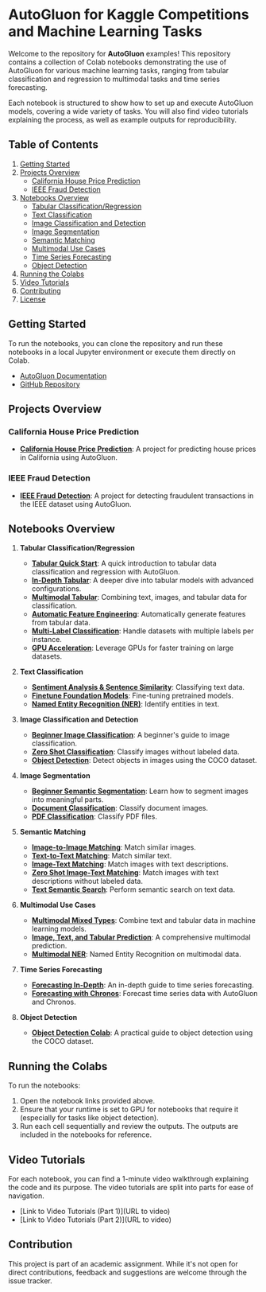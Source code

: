 # AutoGluon for Kaggle Competitions and Machine Learning Tasks

Welcome to the repository for **AutoGluon** examples! This repository contains a collection of Colab notebooks demonstrating the use of AutoGluon for various machine learning tasks, ranging from tabular classification and regression to multimodal tasks and time series forecasting.

Each notebook is structured to show how to set up and execute AutoGluon models, covering a wide variety of tasks. You will also find video tutorials explaining the process, as well as example outputs for reproducibility.

## Table of Contents
1. [Getting Started](#getting-started)
2. [Projects Overview](#projects-overview)
   - [California House Price Prediction](#california-house-price-prediction)
   - [IEEE Fraud Detection](#ieee-fraud-detection)
3. [Notebooks Overview](#notebooks-overview)
   - [Tabular Classification/Regression](#tabular-classificationregression)
   - [Text Classification](#text-classification)
   - [Image Classification and Detection](#image-classification-and-detection)
   - [Image Segmentation](#image-segmentation)
   - [Semantic Matching](#semantic-matching)
   - [Multimodal Use Cases](#multimodal-use-cases)
   - [Time Series Forecasting](#time-series-forecasting)
   - [Object Detection](#object-detection)
4. [Running the Colabs](#running-the-colabs)
5. [Video Tutorials](#video-tutorials)
6. [Contributing](#contributing)
7. [License](#license)

## Getting Started

To run the notebooks, you can clone the repository and run these notebooks in a local Jupyter environment or execute them directly on Colab.

- [AutoGluon Documentation](https://auto.gluon.ai/stable/index.html)
- [GitHub Repository](https://github.com/autogluon/autogluon)

## Projects Overview

### California House Price Prediction
- **[California House Price Prediction](./CaliforniaHousePred.ipynb)**: A project for predicting house prices in California using AutoGluon.

### IEEE Fraud Detection
- **[IEEE Fraud Detection](./IEEEFraud.ipynb)**: A project for detecting fraudulent transactions in the IEEE dataset using AutoGluon.

## Notebooks Overview

1. **Tabular Classification/Regression**
   - **[Tabular Quick Start](./a_2_AutoGluonTabular_QuickStart.ipynb)**: A quick introduction to tabular data classification and regression with AutoGluon.
   - **[In-Depth Tabular](./a_1_AutoGluonTabular_InDepth.ipynb)**: A deeper dive into tabular models with advanced configurations.
   - **[Multimodal Tabular](./a_3_AutoGluonTabular-Multimodal.ipynb)**: Combining text, images, and tabular data for classification.
   - **[Automatic Feature Engineering](./a_4_AutoGluonTabular-featureEngineering.ipynb)**: Automatically generate features from tabular data.
   - **[Multi-Label Classification](./a_5_AutoGluonTabular-Multilabel.ipynb)**: Handle datasets with multiple labels per instance.
   - **[GPU Acceleration](./a_6_AutoGluonTabular-GPU.ipynb)**: Leverage GPUs for faster training on large datasets.

2. **Text Classification**
   - **[Sentiment Analysis & Sentence Similarity](./b_1_Beginner-text.ipynb)**: Classifying text data.
   - **[Finetune Foundation Models](./b_2_Multilingual-text.ipynb)**: Fine-tuning pretrained models.
   - **[Named Entity Recognition (NER)](./b_3_NER.ipynb)**: Identify entities in text.

3. **Image Classification and Detection**
   - **[Beginner Image Classification](./d_1_BeginnerImage-cls.ipynb)**: A beginner's guide to image classification.
   - **[Zero Shot Classification](./d_2_Clip-zeroshot.ipynb)**: Classify images without labeled data.
   - **[Object Detection](./d_3_QuickStart_coco.ipynb)**: Detect objects in images using the COCO dataset.

4. **Image Segmentation**
   - **[Beginner Semantic Segmentation](./e_1_BeginnerSemantic_Seg.ipynb)**: Learn how to segment images into meaningful parts.
   - **[Document Classification](./e_2_DocumentClassification.ipynb)**: Classify document images.
   - **[PDF Classification](./e_3_PDFClassification.ipynb)**: Classify PDF files.

5. **Semantic Matching**
   - **[Image-to-Image Matching](./f_1_Image2Image-Matching.ipynb)**: Match similar images.
   - **[Text-to-Text Matching](./f_2_Text2Text-Matching.ipynb)**: Match similar text.
   - **[Image-Text Matching](./f_3_Image_Text-Matching.ipynb)**: Match images with text descriptions.
   - **[Zero Shot Image-Text Matching](./f_4_ZeroShot_Img_Text-Matching.ipynb)**: Match images with text descriptions without labeled data.
   - **[Text Semantic Search](./f_5_Text_Semantic_Search.ipynb)**: Perform semantic search on text data.

6. **Multimodal Use Cases**
   - **[Multimodal Mixed Types](./g_1_Multimodal_Text_Tabular.ipynb)**: Combine text and tabular data in machine learning models.
   - **[Image, Text, and Tabular Prediction](./g_2_Beginner_Multimodal.ipynb)**: A comprehensive multimodal prediction.
   - **[Multimodal NER](./g_3_Multimodal_NER.ipynb)**: Named Entity Recognition on multimodal data.

7. **Time Series Forecasting**
   - **[Forecasting In-Depth](./h_1_Forecasting-Indepth.ipynb)**: An in-depth guide to time series forecasting.
   - **[Forecasting with Chronos](./h_2_Forecasting-Chronos.ipynb)**: Forecast time series data with AutoGluon and Chronos.

8. **Object Detection**
   - **[Object Detection Colab](./d_3_QuickStart_coco.ipynb)**: A practical guide to object detection using the COCO dataset.

## Running the Colabs

To run the notebooks:

1. Open the notebook links provided above.
2. Ensure that your runtime is set to GPU for notebooks that require it (especially for tasks like object detection).
3. Run each cell sequentially and review the outputs. The outputs are included in the notebooks for reference.

## Video Tutorials

For each notebook, you can find a 1-minute video walkthrough explaining the code and its purpose. The video tutorials are split into parts for ease of navigation.

- [Link to Video Tutorials (Part 1)](URL to video)
- [Link to Video Tutorials (Part 2)](URL to video)

## Contribution

This project is part of an academic assignment. While it's not open for direct contributions, feedback and suggestions are welcome through the issue tracker.
